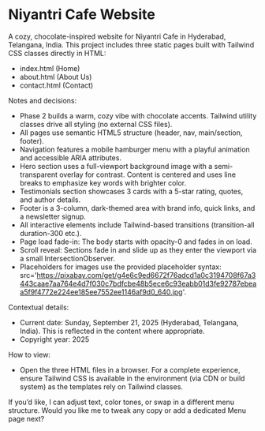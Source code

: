 # Niyantri Cafe Website

A cozy, chocolate-inspired website for Niyantri Cafe in Hyderabad, Telangana, India. This project includes three static pages built with Tailwind CSS classes directly in HTML:

- index.html (Home)
- about.html (About Us)
- contact.html (Contact)

Notes and decisions:
- Phase 2 builds a warm, cozy vibe with chocolate accents. Tailwind utility classes drive all styling (no external CSS files).
- All pages use semantic HTML5 structure (header, nav, main/section, footer).
- Navigation features a mobile hamburger menu with a playful animation and accessible ARIA attributes.
- Hero section uses a full-viewport background image with a semi-transparent overlay for contrast. Content is centered and uses line breaks to emphasize key words with brighter color.
- Testimonials section showcases 3 cards with a 5-star rating, quotes, and author details.
- Footer is a 3-column, dark-themed area with brand info, quick links, and a newsletter signup.
- All interactive elements include Tailwind-based transitions (transition-all duration-300 etc.).
- Page load fade-in: The body starts with opacity-0 and fades in on load.
- Scroll reveal: Sections fade in and slide up as they enter the viewport via a small IntersectionObserver.
- Placeholders for images use the provided placeholder syntax: src='https://pixabay.com/get/g4e6c9ed6672f76adcd1a0c3194708f67a3443caae7aa764e4d7f030c7bdfcbe48b5ece6c93eabb01d3fe92787ebeaa5f9f4772e224ee185ee7552ee1146af9d0_640.jpg'.

Contextual details:
- Current date: Sunday, September 21, 2025 (Hyderabad, Telangana, India). This is reflected in the content where appropriate.
- Copyright year: 2025

How to view:
- Open the three HTML files in a browser. For a complete experience, ensure Tailwind CSS is available in the environment (via CDN or build system) as the templates rely on Tailwind classes.

If you’d like, I can adjust text, color tones, or swap in a different menu structure. Would you like me to tweak any copy or add a dedicated Menu page next?